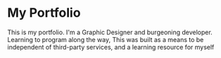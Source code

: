 
# My Portfolio

This is my portfolio. I'm a Graphic Designer and burgeoning developer. Learning to program along the way, This was built as a means to be independent of third-party services, and a learning resource for myself

